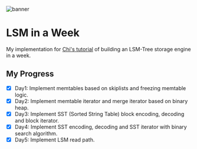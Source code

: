 ![banner](./mini-lsm-book/src/mini-lsm-logo.png)

# LSM in a Week

My implementation for [Chi's tutorial](https://github.com/skyzh/mini-lsm) of building an LSM-Tree storage engine in a week.

## My Progress 

- [x] Day1: Implement memtables based on skiplists and freezing memtable logic.
- [x] Day2: Implement memtable iterator and merge iterator based on binary heap.
- [x] Day3: Implement SST (Sorted String Table) block encoding, decoding and block iterator.
- [x] Day4: Implement SST encoding, decoding and SST iterator with binary search algorithm.
- [x] Day5: Implement LSM read path.
